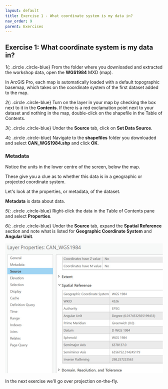 ```yaml
---
layout: default
title: Exercise 1 - What coordinate system is my data in?
nav_order: 9
parent: Exercises
---
```


## Exercise 1: What coordinate system is my data in?

*1*{: .circle .circle-blue} From the folder where you downloaded and extracted the workshop data, open the **WGS1984** MXD (map).

In ArcGIS Pro, each map is automatically loaded with a default topographic basemap, which takes on the coordinate system of the first dataset added to the map.

*2*{: .circle .circle-blue} Turn on the layer in your map by checking the box next to it in the **Contents**. If there is a red exclamation point next to your dataset and nothing in the map, double-click on the shapefile in the Table of Contents.

*3*{: .circle .circle-blue} Under the **Source** tab, click on **Set Data Source**.

*4*{: .circle .circle-blue} Navigate to the **shapefiles** folder you downloaded and select **CAN_WGS1984.shp** and click **OK**.

### Metadata

Notice the units in the lower centre of the screen, below the map.

These give you a clue as to whether this data is in a geographic or projected coordinate system.

Let's look at the properties, or metadata, of the dataset.

**Metadata** is data about data.

*5*{: .circle .circle-blue} Right-click the data in the Table of Contents pane and select **Properties**.

*6*{: .circle .circle-blue} Under the **Source** tab, expand the **Spatial Reference** section and note what is listed for **Geographic Coordinate System** and **Angular Unit**.

![spatialRef.jpg](../images/spatialRef.jpg)

In the next exercise we'll go over projection on-the-fly.
